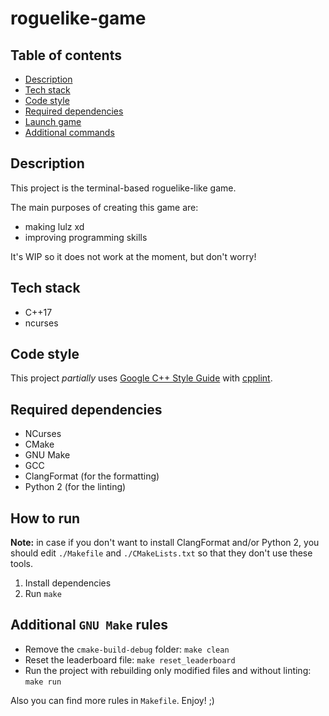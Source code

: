 # roguelike-game

## Table of contents

* [Description](#description)
* [Tech stack](#tech-stack)
* [Code style](#code-style)
* [Required dependencies](#required-dependencies)
* [Launch game](#launch-game)
* [Additional commands](#additional-commands)

## Description

This project is the terminal-based roguelike-like game.

The main purposes of creating this game are:
* making lulz xd
* improving programming skills

It's WIP so it does not work at the moment, but don't worry!

## Tech stack

* C++17
* ncurses

## Code style

This project _partially_ uses
[Google C++ Style Guide](https://google.github.io/styleguide/cppguide.html)
with [cpplint](https://google.github.io/styleguide/cppguide.html#cpplint).

## Required dependencies

* NCurses
* CMake
* GNU Make
* GCC
* ClangFormat (for the formatting)
* Python 2 (for the linting)

## How to run

**Note:** in case if you don't want to install ClangFormat and/or Python 2,
you should edit `./Makefile` and `./CMakeLists.txt` so that they don't use
these tools.

1) Install dependencies
2) Run `make`

## Additional `GNU Make` rules

* Remove the `cmake-build-debug` folder: `make clean`
* Reset the leaderboard file: `make reset_leaderboard`
* Run the project with rebuilding only modified files and without linting: `make run`

Also you can find more rules in `Makefile`. Enjoy! ;)
